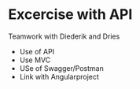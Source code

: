 # Excercise with API

Teamwork with Diederik and Dries


- Use of API
- Use MVC
- USe of Swagger/Postman
- Link with Angularproject
